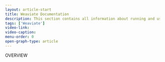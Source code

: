 ```yaml
---
layout: article-start
title: Weaviate Documentation
description: This section contains all information about running and using Weaviate.
tags: ['Weaviate']
video-link: 
video-caption: 
menu-order: 0
open-graph-type: article
---
```


OVERVIEW